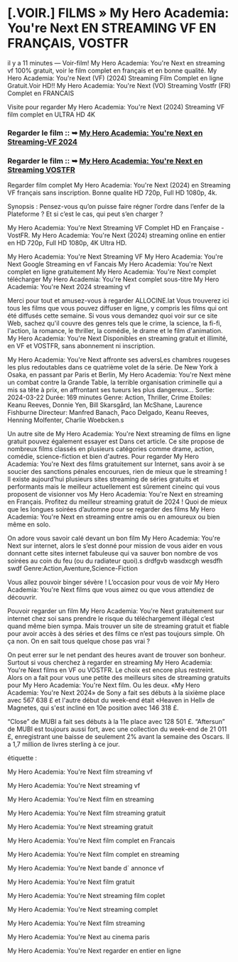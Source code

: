 # [.VOIR.] FILMS » My Hero Academia: You're Next EN STREAMING VF EN FRANÇAIS, VOSTFR

il y a 11 minutes — Voir-film! My Hero Academia: You're Next en streaming vf 100% gratuit, voir le film complet en français et en bonne qualité. My Hero Academia: You're Next (VF) (2024) Streaming Film Complet en ligne Gratuit.Voir HD!! My Hero Academia: You're Next (VO) Streaming Vostfr (FR) Complet en FRANCAIS

Visite pour regarder My Hero Academia: You're Next (2024) Streaming VF film complet en ULTRA HD 4K

### Regarder le film :: ➥ [My Hero Academia: You're Next en Streaming-VF 2024](https://dmovie.fun/fr/movie/1159311/my-hero-academia-youre-nextend?Gitb)

### Regarder le film :: ➥ [My Hero Academia: You're Next en Streaming VOSTFR](https://dmovie.fun/fr/movie/1159311/my-hero-academia-youre-nextend?Gitb)

Regarder film complet My Hero Academia: You're Next (2024) en Streaming VF français sans inscription. Bonne qualite HD 720p, Full HD 1080p, 4k.

Synopsis : Pensez-vous qu’on puisse faire régner l’ordre dans l’enfer de la Plateforme ? Et si c’est le cas, qui peut s’en charger ?

My Hero Academia: You're Next Streaming VF Complet HD en Française - VostFR. My Hero Academia: You're Next (2024) streaming online en entier en HD 720p, Full HD 1080p, 4K Ultra HD.

My Hero Academia: You're Next Streaming VF My Hero Academia: You're Next Google Streaming en vf Fancais My Hero Academia: You're Next complet en ligne gratuitement My Hero Academia: You're Next complet télécharger My Hero Academia: You're Next complet sous-titre My Hero Academia: You're Next 2024 streaming vf

Merci pour tout et amusez-vous à regarder ALLOCINE.lat Vous trouverez ici tous les films que vous pouvez diffuser en ligne, y compris les films qui ont été diffusés cette semaine. Si vous vous demandez quoi voir sur ce site Web, sachez qu'il couvre des genres tels que le crime, la science, la fi-fi, l'action, la romance, le thriller, la comédie, le drame et le film d'animation.
My Hero Academia: You're Next Disponibles en streaming gratuit et illimité, en VF et VOSTFR, sans abonnement ni inscription.

My Hero Academia: You're Next affronte ses adversLes chambres rougeses les plus redoutables dans ce quatrième volet de la série. De New York à Osaka, en passant par Paris et Berlin, My Hero Academia: You're Next mène un combat contre la Grande Table, la terrible organisation criminelle qui a mis sa tête à prix, en affrontant ses tueurs les plus dangereux... Sortie: 2024-03-22 Durée: 169 minutes Genre: Action, Thriller, Crime Etoiles: Keanu Reeves, Donnie Yen, Bill Skarsgård, Ian McShane, Laurence Fishburne Directeur: Manfred Banach, Paco Delgado, Keanu Reeves, Henning Molfenter, Charlie Woebcken.s

Un autre site de My Hero Academia: You're Next streaming de films en ligne gratuit pouvez également essayer est Dans cet article. Ce site propose de nombreux films classés en plusieurs catégories comme drame, action, comédie, science-fiction et bien d'autres. Pour regarder My Hero Academia: You're Next des films gratuitement sur Internet, sans avoir à se soucier des sanctions pénales encourues, rien de mieux que le streaming ! Il existe aujourd’hui plusieurs sites streaming de séries gratuits et performants mais le meilleur actuellement est sûrement cineinc qui vous proposent de visionner vos My Hero Academia: You're Next en streaming en Français. Profitez du meilleur streaming gratuit de 2024 ! Quoi de mieux que les longues soirées d’automne pour se regarder des films My Hero Academia: You're Next en streaming entre amis ou en amoureux ou bien même en solo.

On adore vous savoir calé devant un bon film My Hero Academia: You're Next sur internet, alors le s’est donné pour mission de vous aider en vous donnant cette sites internet fabuleuse qui va sauver bon nombre de vos soirées au coin du feu (ou du radiateur quoi).s drdfgvb wasdxcgh wesdfh swdf Genre:Action,Aventure,Science-Fiction

Vous allez pouvoir binger sévère ! L’occasion pour vous de voir My Hero Academia: You're Next films que vous aimez ou que vous attendiez de découvrir.

Pouvoir regarder un film My Hero Academia: You're Next gratuitement sur internet chez soi sans prendre le risque du téléchargement illégal c’est quand même bien sympa. Mais trouver un site de streaming gratuit et fiable pour avoir accès à des séries et des films ce n’est pas toujours simple. Oh ça non. On en sait tous quelque chose pas vrai ?

On peut errer sur le net pendant des heures avant de trouver son bonheur. Surtout si vous cherchez à regarder en streaming My Hero Academia: You're Next films en VF ou VOSTFR. Le choix est encore plus restreint. Alors on a fait pour vous une petite des meilleurs sites de streaming gratuits pour My Hero Academia: You're Next film. Ou les deux.
«My Hero Academia: You're Next 2024» de Sony a fait ses débuts à la sixième place avec 567 638 £ et l'autre début du week-end était «Heaven in Hell» de Magnetes, qui s'est incliné en 10e position avec 146 318 £.

“Close” de MUBI a fait ses débuts à la 11e place avec 128 501 £. “Aftersun” de MUBI est toujours aussi fort, avec une collection du week-end de 21 011 £, enregistrant une baisse de seulement 2% avant la semaine des Oscars. Il a 1,7 million de livres sterling à ce jour.

étiquette :

My Hero Academia: You're Next film streaming vf

My Hero Academia: You're Next streaming vf

My Hero Academia: You're Next film en streaming

My Hero Academia: You're Next film streaming gratuit

My Hero Academia: You're Next streaming gratuit

My Hero Academia: You're Next film complet en Francais

My Hero Academia: You're Next film complet en streaming

My Hero Academia: You're Next bande d` annonce vf

My Hero Academia: You're Next film gratuit

My Hero Academia: You're Next streaming film coplet

My Hero Academia: You're Next streaming complet

My Hero Academia: You're Next film streaming

My Hero Academia: You're Next au cinema paris

My Hero Academia: You're Next regarder en entier en ligne
